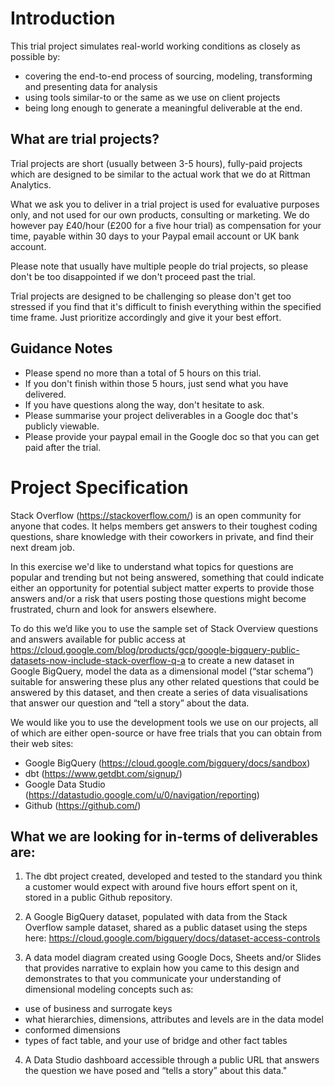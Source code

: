 # Introduction

This trial project simulates real-world working conditions as closely as possible by:
- covering the end-to-end process of sourcing, modeling, transforming and presenting data for analysis
- using tools similar-to or the same as we use on client projects
- being long enough to generate a meaningful deliverable at the end.

## What are trial projects?

Trial projects are short (usually between 3-5 hours), fully-paid projects which are designed to be similar to the actual work that we do at Rittman Analytics. 

What we ask you to deliver in a trial project is used for evaluative purposes only, and not used for our own products, consulting or marketing.  We do however pay £40/hour (£200 for a five hour trial) as compensation for your time, payable within 30 days to your Paypal email account or UK bank account.

Please note that usually have multiple people do trial projects, so please don't be too disappointed if we don't proceed past the trial.

Trial projects are designed to be challenging so please don't get too stressed if you find that it's difficult to finish everything within the specified time frame. Just prioritize accordingly and give it your best effort. 

## Guidance Notes

- Please spend no more than a total of 5 hours on this trial. 
- If you don't finish within those 5 hours, just send what you have delivered. 
- If you have questions along the way, don't hesitate to ask. 
- Please summarise your project deliverables in a Google doc that's publicly viewable. 
- Please provide your paypal email in the Google doc so that you can get paid after the trial. 

# Project Specification

Stack Overflow (https://stackoverflow.com/) is an open community for anyone that codes. It helps members get answers to their toughest coding questions, share knowledge with their coworkers in private, and find their next dream job.

In this exercise we'd like to understand what topics for questions are popular and trending but not being answered, something that could indicate either an opportunity for potential subject matter experts to provide those answers and/or a risk that users posting those questions might become frustrated, churn and look for answers elsewhere.

To do this we’d like you to use the sample set of Stack Overview questions and answers available for public access at https://cloud.google.com/blog/products/gcp/google-bigquery-public-datasets-now-include-stack-overflow-q-a to create a new dataset in Google BigQuery, model the data as a dimensional model (“star schema”) suitable for answering these plus any other related questions that could be answered by this dataset, and then create a series of data visualisations that answer our question and “tell a story” about the data.

We would like you to use the development tools we use on our projects, all of which are either open-source or have free trials that you can obtain from their web sites:

- Google BigQuery (https://cloud.google.com/bigquery/docs/sandbox)
- dbt (https://www.getdbt.com/signup/)
- Google Data Studio (https://datastudio.google.com/u/0/navigation/reporting)
- Github (https://github.com/)

## What we are looking for in-terms of deliverables are:

1. The dbt project created, developed and tested to the standard you think a customer would expect with around five hours effort spent on it, stored in a public Github repository.

2. A Google BigQuery dataset, populated with data from the Stack Overflow sample dataset, shared as a public dataset using the steps here: https://cloud.google.com/bigquery/docs/dataset-access-controls

3. A data model diagram created using Google Docs, Sheets and/or Slides that provides  narrative to explain how you came to this design and demonstrates to that you communicate your understanding of dimensional modeling concepts such as:
- use of business and surrogate keys
- what hierarchies, dimensions, attributes and levels are in the data model
- conformed dimensions
- types of fact table, and your use of bridge and other fact tables

4. A Data Studio dashboard accessible through a public URL that answers the question we have posed and “tells a story” about this data."
